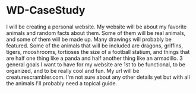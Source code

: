 # WD-CaseStudy
  I will be creating a personal website.
My website will be about my favorite animals and random facts about them.
Some of them will be real animals, 
and some of them will be made up. Many drawings will probably be featured.
Some of the animals that will be included are dragons, griffins, tigers, mooshrooms, 
tortioses the size of a football statium, and things that are half one thing like a panda 
and half another thing like an armadillo. 
3 general goals I want to have for my 
website are 1st to be functional, to be organized, and to be really cool and fun. 
My url will be creaturescrambler.com. 
I'm not sure about any other details yet but with all the animals I'll probably need a topical guide.
